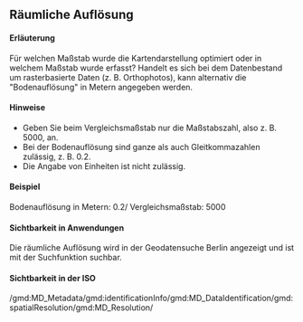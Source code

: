 ## Räumliche Auflösung

#### Erläuterung
Für welchen Maßstab wurde die Kartendarstellung optimiert oder in welchem Maßstab wurde erfasst? Handelt es sich bei dem Datenbestand um rasterbasierte Daten (z. B. Orthophotos), kann alternativ die "Bodenauflösung" in Metern angegeben werden.

#### Hinweise
* Geben Sie beim Vergleichsmaßstab nur die Maßstabszahl, also z. B. 5000, an.
* Bei der Bodenauflösung sind ganze als auch Gleitkommazahlen zulässig, z. B. 0.2.
* Die Angabe von Einheiten ist nicht zulässig.

#### Beispiel
Bodenauflösung in Metern: 0.2/ Vergleichsmaßstab: 5000

#### Sichtbarkeit in Anwendungen
Die räumliche Auflösung wird in der Geodatensuche Berlin angezeigt und ist mit der Suchfunktion suchbar.

#### Sichtbarkeit in der ISO
/gmd:MD_Metadata/gmd:identificationInfo/gmd:MD_DataIdentification/gmd:spatialResolution/gmd:MD_Resolution/


